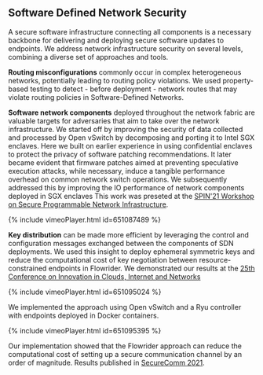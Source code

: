 ## Software Defined Network Security

A secure software infrastructure connecting all components is a necessary backbone for delivering and deploying secure software updates to endpoints.
We address network infrastructure security on several levels, combining a diverse set of approaches and tools.


**Routing misconfigurations** commonly occur in complex heterogeneous networks, potentially leading to routing policy violations.
We used property-based testing to detect - before deployment - network routes that may violate routing policies in Software-Defined Networks.

**Software network components** deployed throughout the network fabric are valuable targets for adversaries that aim to take over the network infrastructure. We started off by improving the security of data collected and processed by Open vSwitch by decomposing and porting it to Intel SGX enclaves. Here we built on earlier experience in using confidential enclaves to protect the privacy of software patching recommendations.
It later became evident that firmware patches aimed at preventing speculative execution attacks, while necessary, induce a tangible performance overhead on common network switch operations. We subsequently addressed this by improving the IO performance of network components deployed in SGX enclaves This work was preseted at the [SPIN'21 Workshop on Secure Programmable Network Infrastructure](https://portal.research.lu.se/sv/publications/faster-enclave-transitions-for-io-intensive-network-applications).

{% include vimeoPlayer.html id=651087489 %}

**Key distribution** can be made more efficient by leveraging the control and configuration messages exchanged between the components of SDN deployments. We used this insight to deploy ephemeral symmetric keys and reduce the computational cost of key negotiation between resource-constrained endpoints in Flowrider. We demonstrated our results at the [25th Conference on Innovation in Clouds, Internet and Networks](https://portal.research.lu.se/sv/publications/on-demand-key-distribution-for-cloud-networks)

{% include vimeoPlayer.html id=651095024 %}

We implemented the approach using Open vSwitch and a Ryu controller with endpoints deployed in Docker containers.

{% include vimeoPlayer.html id=651095395 %}

Our implementation showed that the Flowrider approach can reduce the computational cost of setting up a secure communication channel by an order of magnitude. Results published in [SecureComm 2021](https://portal.research.lu.se/sv/publications/flowrider-fast-on-demand-key-provisioning-for-cloud-networks).

